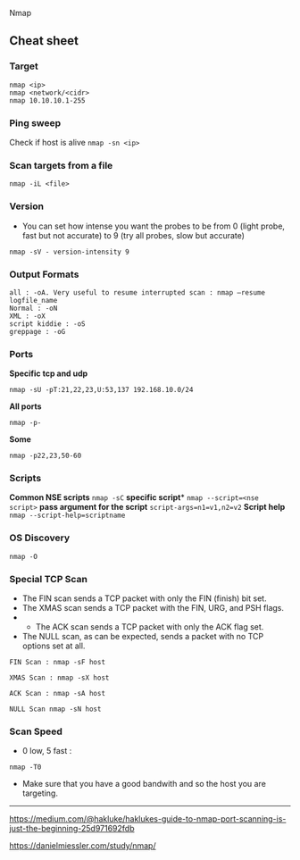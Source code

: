 Nmap

## Cheat sheet

### Target

```
nmap <ip>
nmap <network/<cidr>
nmap 10.10.10.1-255
```

### Ping sweep 

Check if host is alive
```nmap -sn <ip>```

### Scan targets from a file

```nmap -iL <file>```

### Version

- You can set how intense you want the probes to be from 0 (light probe, fast but not accurate) to 9 (try all probes, slow but accurate)

```nmap -sV - version-intensity 9```

### Output Formats

```
all : -oA. Very useful to resume interrupted scan : nmap –resume logfile_name
Normal : -oN
XML : -oX
script kiddie : -oS
greppage : -oG
```

### Ports 

**Specific tcp and udp** 

```nmap -sU -pT:21,22,23,U:53,137 192.168.10.0/24```

**All ports**

```nmap -p-```

**Some**

```nmap -p22,23,50-60```

### Scripts

**Common NSE scripts**
```nmap -sC```
**specific script***
```nmap --script=<nse script>```
**pass argument for the script**
```script-args=n1=v1,n2=v2```
**Script help**
```nmap --script-help=scriptname```



### OS Discovery

```nmap -O```


### Special TCP Scan

- The FIN scan sends a TCP packet with only the FIN (finish) bit set. 
- The XMAS scan sends a TCP packet with the FIN, URG, and PSH flags. 
- - The ACK scan sends a TCP packet with only the ACK flag set. 
- The NULL scan, as can be expected, sends a packet with no TCP options set at all.

```
FIN Scan : nmap -sF host

XMAS Scan : nmap -sX host

ACK Scan : nmap -sA host

NULL Scan nmap -sN host

```

### Scan Speed

- 0 low, 5 fast :

```nmap -T0```

- Make sure that you have a good bandwith and so the host you are targeting.


---

https://medium.com/@hakluke/haklukes-guide-to-nmap-port-scanning-is-just-the-beginning-25d971692fdb

https://danielmiessler.com/study/nmap/
